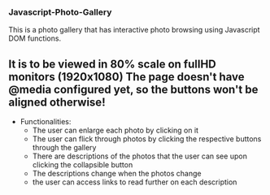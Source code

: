 ### Javascript-Photo-Gallery
This is a photo gallery that has interactive photo browsing using Javascript DOM functions.

**It is to be viewed in 80% scale on fullHD monitors (1920x1080)
The page doesn't have @media configured yet, so the buttons 
won't be aligned otherwise!**
---




- Functionalities:
   * The user can enlarge each photo by clicking on it
   * The user can flick through photos by clicking the respective buttons through the gallery
   * There are descriptions of the photos that the user can see upon clicking the collapsible button
   * The descriptions change when the photos change
   * the user can access links to read further on each description
